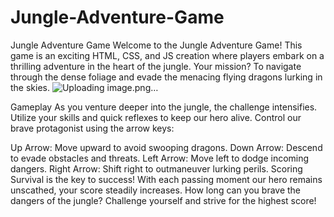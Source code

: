# Jungle-Adventure-Game
Jungle Adventure Game
Welcome to the Jungle Adventure Game! This game is an exciting HTML, CSS, and JS creation where players embark on a thrilling adventure in the heart of the jungle. Your mission? To navigate through the dense foliage and evade the menacing flying dragons lurking in the skies.
![Uploading image.png…]()


Gameplay
As you venture deeper into the jungle, the challenge intensifies. Utilize your skills and quick reflexes to keep our hero alive. Control our brave protagonist using the arrow keys:

Up Arrow: Move upward to avoid swooping dragons.
Down Arrow: Descend to evade obstacles and threats.
Left Arrow: Move left to dodge incoming dangers.
Right Arrow: Shift right to outmaneuver lurking perils.
Scoring
Survival is the key to success! With each passing moment our hero remains unscathed, your score steadily increases. How long can you brave the dangers of the jungle? Challenge yourself and strive for the highest score!
